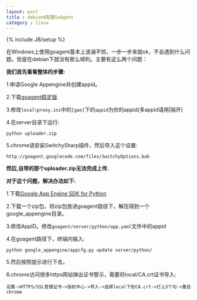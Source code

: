 ```yaml
---
layout: post
title : debian6配置GoAgent
category : linux
---
```

{% include JB/setup %}

在Windows上使用goagent基本上波澜不惊，一步一步来就ok，不会遇到什么问题。但是在debian下就没有那么顺利。主要有这么两个问题：

**我们首先看看整体的步骤:**

1.申请Google Appengine并创建appid。

2.下载[goagent稳定版](http://code.google.com/p/goagent/)

3.修改`local\proxy.ini`中的`[gae]`下的`appid`为你的appid(多appid请用|隔开)

4.在server目录下运行:
	
`python uploader.zip`

5.chrome请安装SwitchySharp插件，然后导入这个设置:
	
`http://goagent.googlecode.com/files/SwitchyOptions.bak` 


**然后,自带的那个uploader.zip无法完成上传.**

**对于这个问题，解决办法如下:**

1.下载[Google App Engine SDK for Python](https://code.google.com/appengine/downloads.html)

2.下载一个zip包，将zip包放进goagent路径下，解压得到一个google_appengine目录。

3.修改AppID。修改`goagent/server/python/app.yaml`文件中的appid

4.在goagent路径下，终端内输入:

`python google_appengine/appcfg.py update server/python/`

5.然后按照提示进行下去。

6.chrome访问很多https网站弹出证书警示，需要将local/CA.crt证书导入:

`设置->HTTPS/SSL管理证书->授权中心->导入->选择local下到CA.crt->打上3个勾->重启chrome` 